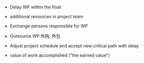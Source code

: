 - Delay WP within the float 
- additional resources in project team 
- Exchange persons responsible for WP 
- Outsource WP 外购, 外包 
- Adjust project schedule and accept new critical path with delay 

- value of work accomplished ("the earned value") 